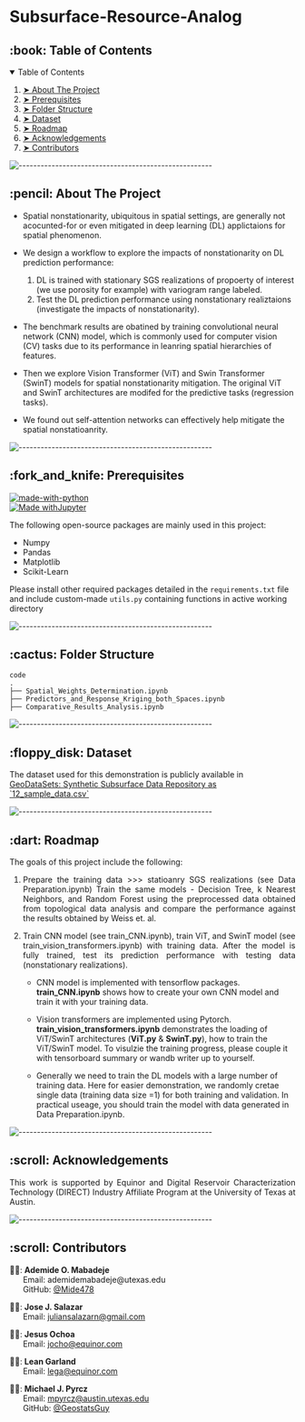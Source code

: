 # Subsurface-Resource-Analog

<!-- TABLE OF CONTENTS -->
<h2 id="table-of-contents"> :book: Table of Contents</h2>

<details open="open">
  <summary>Table of Contents</summary>
  <ol>
    <li><a href="#about-the-project"> ➤ About The Project</a></li>
    <li><a href="#prerequisites"> ➤ Prerequisites</a></li>
    <li><a href="#folder-structure"> ➤ Folder Structure</a></li>
    <li><a href="#dataset"> ➤ Dataset</a></li>
    <li><a href="#roadmap"> ➤ Roadmap</a></li>
    <li><a href="#acknowledgements"> ➤ Acknowledgements</a></li>
    <li><a href="#contributors"> ➤ Contributors</a></li>
  </ol>
</details>

![-----------------------------------------------------](https://raw.githubusercontent.com/andreasbm/readme/master/assets/lines/rainbow.png)

<!-- ABOUT THE PROJECT -->
<h2 id="about-the-project"> :pencil: About The Project</h2>

<p align="justify"> 
 
* Spatial nonstationarity, ubiquitous in spatial settings, are generally not acocunted-for or even mitigated in deep learning (DL) applictaions for spatial phenomenon.

* We design a workflow to explore the impacts of nonstationarity on DL prediction performance:
  1. DL is trained with stationary SGS realizations of propoerty of interest (we use porosity for example) with variogram range labeled.
  2. Test the DL prediction performance using nonstationary realiztaions (investigate the impacts of nonstationarity).

* The benchmark results are obatined by training convolutional neural network (CNN) model, which is commonly used for computer vision (CV) tasks due to its performance in leanring spatial hierarchies of features. 

* Then we explore Vision Transformer (ViT) and Swin Transformer (SwinT) models for spatial nonstationarity mitigation. The original ViT and SwinT architectures are modifed for the predictive tasks (regression tasks).

* We found out self-attention networks can effectively help mitigate the spatial nonstatioanrity.
</p>

![-----------------------------------------------------](https://raw.githubusercontent.com/andreasbm/readme/master/assets/lines/rainbow.png)

<!-- PREREQUISITES -->
<h2 id="prerequisites"> :fork_and_knife: Prerequisites</h2>

[![made-with-python](https://img.shields.io/badge/Made%20with-Python-1f425f.svg)](https://www.python.org/) <br>
[![Made withJupyter](https://img.shields.io/badge/Made%20with-Jupyter-orange?style=for-the-badge&logo=Jupyter)](https://jupyter.org/try) <br>

<!--This project is written in Python programming language. <br>-->
The following open-source packages are mainly used in this project:
* Numpy
* Pandas
* Matplotlib
* Scikit-Learn

Please install other required packages detailed in the `requirements.txt` file and include custom-made `utils.py` containing functions in active working directory

![-----------------------------------------------------](https://raw.githubusercontent.com/andreasbm/readme/master/assets/lines/rainbow.png)

<!-- :paw_prints:-->
<!-- FOLDER STRUCTURE -->
<h2 id="folder-structure"> :cactus: Folder Structure</h2>

    code
    .
    ├── Spatial_Weights_Determination.ipynb
    ├── Predictors_and_Response_Kriging_both_Spaces.ipynb
    ├── Comparative_Results_Analysis.ipynb  


![-----------------------------------------------------](https://raw.githubusercontent.com/andreasbm/readme/master/assets/lines/rainbow.png)
<!-- DATASET -->
<h2 id="dataset"> :floppy_disk: Dataset</h2>
<p> 
  The dataset used for this demonstration is publicly available in <a href="[https://github.com/GeostatsGuy](https://github.com/GeostatsGuy/GeoDataSets/blob/master/)"> GeoDataSets: Synthetic Subsurface Data Repository as `12_sample_data.csv` </a> 
  
</p>

![-----------------------------------------------------](https://raw.githubusercontent.com/andreasbm/readme/master/assets/lines/rainbow.png)

<!-- ROADMAP -->
<h2 id="roadmap"> :dart: Roadmap</h2>

<p align="justify"> 
  The goals of this project include the following:
<ol>
  <li>
    <p align="justify"> 
      Prepare the training data >>> statioanry SGS realizations (see Data Preparation.ipynb)
      Train the same models - Decision Tree, k Nearest Neighbors, and Random Forest using the preprocessed data obtained from topological data analysis and compare the
      performance against the results obtained by Weiss et. al.
    </p>
  </li>
  <li>
    <p align="justify"> 
      Train CNN model (see train_CNN.ipynb), train ViT, and SwinT model (see train_vision_transformers.ipynb) with training data. After the model is fully trained, test its prediction performance with testing data (nonstationary realizations).
    </p>
  </li>
<p align="justify">  
  
* CNN model is implemented with tensorflow packages. <b>train_CNN.ipynb</b> shows how to create your own CNN model and train it with your training data. 
      
* Vision transformers are implemented using Pytorch. <b>train_vision_transformers.ipynb</b> demonstrates the loading of ViT/SwinT architectures (<b>ViT.py</b> & <b>SwinT.py</b>), how to train the ViT/SwinT model. To visulzie the training progress, please couple it with tensorboard summary or wandb writer up to yourself.  
      
* Generally we need to train the DL models with a large number of training data. Here for easier demonstration, we randomly cretae single data (training data size =1) for both training and validation. In practical useage, you should train the model with data generated in Data Preparation.ipynb.
</p>
</ol>
</p>

![-----------------------------------------------------](https://raw.githubusercontent.com/andreasbm/readme/master/assets/lines/rainbow.png)

<!-- ACKNOWLEDGEMENTS -->
<h2 id="acknowledgements"> :scroll: Acknowledgements</h2>
<p align="justify"> 
This work is supported by Equinor and Digital Reservoir Characterization Technology (DIRECT) Industry Affiliate Program at the University of Texas at Austin.
</p>


![-----------------------------------------------------](https://raw.githubusercontent.com/andreasbm/readme/master/assets/lines/rainbow.png)

<!-- CONTRIBUTORS -->
<h2 id="contributors"> :scroll: Contributors</h2>

<p>  
  👩‍🎓: <b>Ademide O. Mabadeje</b> <br>
  &nbsp;&nbsp;&nbsp;&nbsp;&nbsp; Email: <a>ademidemabadeje@utexas.edu</a> <br>
  &nbsp;&nbsp;&nbsp;&nbsp;&nbsp; GitHub: <a href="https://github.com/Mide478">@Mide478</a> <br>
  
  👨‍💻: <b>Jose J. Salazar</b> <br>
  &nbsp;&nbsp;&nbsp;&nbsp;&nbsp; Email: <a>juliansalazarn@gmail.com</a> <br>
  
  👨‍💻: <b>Jesus Ochoa</b> <br>
  &nbsp;&nbsp;&nbsp;&nbsp;&nbsp; Email: <a>jocho@equinor.com</a> <br>

  👩‍🏫: <b>Lean Garland</b> <br>
  &nbsp;&nbsp;&nbsp;&nbsp;&nbsp; Email: <a>lega@equinor.com</a> <br>

  👨‍🏫: <b>Michael J. Pyrcz</b> <br>
  &nbsp;&nbsp;&nbsp;&nbsp;&nbsp; Email: <a>mpyrcz@austin.utexas.edu</a> <br>
  &nbsp;&nbsp;&nbsp;&nbsp;&nbsp; GitHub: <a href="https://github.com/GeostatsGuy">@GeostatsGuy</a> <br>
</p>
<br>
